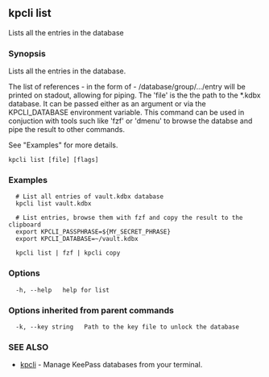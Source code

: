 ## kpcli list

Lists all the entries in the database

### Synopsis

Lists all the entries in the database. 

The list of references - in the form of - /database/group/.../entry will be printed on stadout, allowing for piping.
The 'file' is the the path to the *.kdbx database. It can be passed either as an argument or via the KPCLI_DATABASE environment variable.
This command can be used in conjuction with tools such like 'fzf' or 'dmenu' to browse the databse and pipe the result to other commands.

See "Examples" for more details.

```
kpcli list [file] [flags]
```

### Examples

```
  # List all entries of vault.kdbx database
  kpcli list vault.kdbx

  # List entries, browse them with fzf and copy the result to the clipboard
  export KPCLI_PASSPHRASE=${MY_SECRET_PHRASE}
  export KPCLI_DATABASE=~/vault.kdbx

  kpcli list | fzf | kpcli copy
```

### Options

```
  -h, --help   help for list
```

### Options inherited from parent commands

```
  -k, --key string   Path to the key file to unlock the database
```

### SEE ALSO

* [kpcli](kpcli.md)	 - Manage KeePass databases from your terminal.

